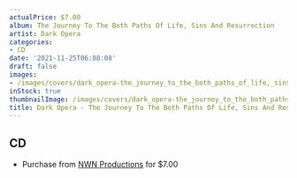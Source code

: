 ```yaml
---
actualPrice: $7.00
album: The Journey To The Both Paths Of Life, Sins And Resurrection
artist: Dark Opera
categories:
- CD
date: '2021-11-25T06:08:08'
draft: false
images:
- /images/covers/dark_opera-the_journey_to_the_both_paths_of_life,_sins_and_resurrection.jpg
inStock: true
thumbnailImage: /images/covers/dark_opera-the_journey_to_the_both_paths_of_life,_sins_and_resurrection-thumb.jpg
title: Dark Opera - The Journey To The Both Paths Of Life, Sins And Resurrection
---
```


## CD
* Purchase from [NWN Productions](http://shop.nwnprod.com/index.php?route=product/product&path=93&product_id=13856&sort=pd.name&order=ASC) for $7.00
